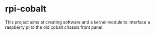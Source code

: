 rpi-cobalt
==========

This project aims at creating software and a kernel module to interface a raspberry pi to the old cobalt chassis front panel.
